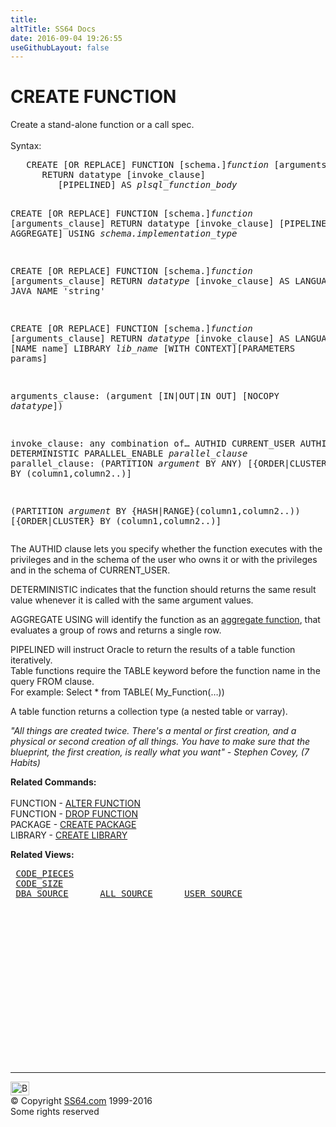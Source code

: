 ```yaml
---
title:
altTitle: SS64 Docs
date: 2016-09-04 19:26:55
useGithubLayout: false
---
```

<!-- #BeginLibraryItem "/Library/head_ora.lbi" --><!-- #EndLibraryItem --><h1>CREATE FUNCTION</h1> 
<p>Create a stand-alone function or a call spec.<br>
  <br>
  Syntax:</p>
<pre>   CREATE [OR REPLACE] FUNCTION [schema.]<i>function</i> [arguments_clause]
      RETURN datatype [invoke_clause]
         [PIPELINED] AS <i>plsql_function_body</i>

   CREATE [OR REPLACE] FUNCTION [schema.]<i>function</i> [arguments_clause]
      RETURN datatype [invoke_clause]
         [PIPELINED | AGGREGATE] USING <i>schema.implementation_type</i>

   CREATE [OR REPLACE] FUNCTION [schema.]<i>function</i> [arguments_clause]
      RETURN <i>datatype</i> [invoke_clause]
         AS LANGUAGE JAVA NAME 'string'

   CREATE [OR REPLACE] FUNCTION [schema.]<i>function</i> [arguments_clause]
      RETURN <i>datatype</i> [invoke_clause]
         AS LANGUAGE C [NAME name] LIBRARY <i>lib_name</i> [WITH CONTEXT][PARAMETERS params]

arguments_clause:
   (argument [IN|OUT|IN OUT] [NOCOPY <i>datatype</i>])

invoke_clause: 
any combination of…
   AUTHID CURRENT_USER
   AUTHID DEFINER
   DETERMINISTIC
   PARALLEL_ENABLE <i>parallel_clause</i>
<i>
</i>parallel_clause:
   (PARTITION <i>argument</i> BY ANY) [{ORDER|CLUSTER} BY (column1,column2..)]

   (PARTITION <i>argument</i> BY {HASH|RANGE}(column1,column2..)) [{ORDER|CLUSTER} BY (column1,column2..)]</pre>
<p>The AUTHID clause lets you specify whether the  function executes with the privileges and in the schema of the user who owns  it or with the privileges and in the schema of CURRENT_USER.</p><p>DETERMINISTIC  indicates that the function should returns the same result value whenever it is called with the same argument values.</p>
<p>AGGREGATE USING will  identify the function as an <a href="syntax-analytic.html">aggregate function</a>,  that evaluates a group of rows and returns a single row.</p>
<p>PIPELINED will instruct Oracle to return the results of a table function iteratively. <br>
  Table functions require the TABLE keyword before the function name in the  query FROM clause.<br> 
  For example:
Select * from TABLE( My_Function(…))</p>
<p>A table function returns a collection type
  (a nested table or varray). </p>
<p class="quote"><i>"All things are created twice. There's a mental or first creation, and a physical or second creation of all things. You have to make sure that the blueprint, the first creation, is really what you want" - Stephen Covey,  (7 Habits)</i></p>
<p><b>Related Commands:</b><br>
<br>
FUNCTION - <a href="function_a.html">ALTER FUNCTION</a> <br>
FUNCTION - <a href="function_d.html">DROP FUNCTION</a><br>
PACKAGE - <a href="package_c.html">CREATE PACKAGE</a> <br>
LIBRARY - <a href="library_c.html">CREATE LIBRARY</a></p>
<p><b>Related Views:</b></p>
<pre> <a href="../orad/CODE_PIECES.html">CODE_PIECES</a> 
 <a href="../orad/CODE_SIZE.html">CODE_SIZE</a> 
 <a href="../orad/DBA_SOURCE.html">DBA_SOURCE</a>      <a href="../orad/ALL_SOURCE.html">ALL_SOURCE</a>      <a href="../orad/USER_SOURCE.html">USER_SOURCE</a></pre><!-- #BeginLibraryItem "/Library/foot_ora.lbi" --><p><script async="" src="//pagead2.googlesyndication.com/pagead/js/adsbygoogle.js"></script>
<!-- oracle-footer -->
<ins class="adsbygoogle" style="display:inline-block;width:300px;height:250px" data-ad-client="ca-pub-6140977852749469" data-ad-slot="4275490898"></ins>
<script>
(adsbygoogle = window.adsbygoogle || []).push({});
</script></p>
<hr>
<div id="bl" class="footer"><a href="#"><img src="../images/top.png" width="30" height="22" alt="Back to the Top"></a></div>
<div id="br" class="footer, tagline">© Copyright <a href="http://ss64.com/">SS64.com</a> 1999-2016<br>
Some rights reserved</div><!-- #EndLibraryItem -->

